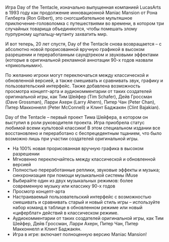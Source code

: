 Игра Day of the Tentacle, изначально выпущенная компанией LucasArts в 1993 году как продолжение инновационной Maniac Mansion от Рона Гилберта (Ron Gilbert), это сногсшибательное мультяшное приключение-головоломка с путешествиями во времени, в котором три случайных товарища объединяются, чтобы помешать злому пурпурному щупальцу-мутанту захватить мир. 

И вот теперь, 20 лет спустя, Day of the Tentacle снова возвращается – с абсолютно новой прорисованной вручную графикой в высоком разрешении и переработанным саундтреком и звуковыми эффектами (которые в оригинальной рекламной аннотации 90-х годов назвали «прикольными»). 
 
По желанию игроки могут переключаться между классической и обновленной версией, а также смешивать и сравнивать звук, графику и пользовательский интерфейс. Также добавлена возможность просмотра концепт-арта и аудиокомментарии от таких создателей оригинальной игры, как Тим Шейфер (Tim Schafer), Дейв Гроссман (Dave Grossman), Ларри Ахерн (Larry Ahern), Питер Чан (Peter Chan), Питер Макконнелл (Peter McConnell) и Клинт Баджакян (Clint Bajakian). 
 
Day of the Tentacle – первый проект Тима Шейфера, в котором он выступил в роли руководителя проекта. Игра приобрела статус любимой всеми культовой классики! В этом специальном издании все восстановлено и переработано с беспрецедентным тщанием, что было возможно лишь при участии создателей оригинальной игры.
	
* На 100% новая прорисованная вручную графика в высоком разрешении
* Мгновенно переключайтесь между классической и обновленной версией
* Полностью переработанные реплики, звуковые эффекты и музыка; синхронизация при помощи музыкальной системы iMuse
* Выбирайте один из двух музыкальных режимов: более современную музыку или классику 90-х годов
* Просмотр концепт-арта
* Настраиваемый пользовательский интерфейс с возможностью смешивать и сравнивать старый и новый стиль игры – используйте набор команд в таблице в обновленном режиме или новый «циферблат» действий в классическом режиме.
* Аудиокомментарии от таких создателей оригинальной игры, как Тим Шейфер, Дейв Гроссман, Ларри Ахерн, Питер Чан, Питер Макконнелл и Клинт Баджакян.
* Игра в игре: включает полноценную версию Maniac Mansion!
